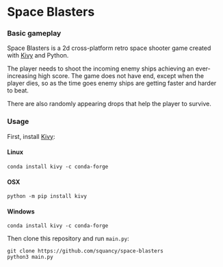 # Space Blasters

### Basic gameplay
Space Blasters is a 2d cross-platform retro space shooter game created with <a href='https://www.kivy.org'>Kivy</a> and Python.

The player needs to shoot the incoming enemy ships achieving an ever-increasing high score. The game does not have end, except when the player dies, so as the time goes enemy ships are getting faster and harder to beat.

There are also randomly appearing drops that help the player to survive.

### Usage
First, install <a href='https://www.kivy.org'>Kivy</a>:

#### Linux
```
conda install kivy -c conda-forge
```
#### OSX
```
python -m pip install kivy
```
#### Windows
```
conda install kivy -c conda-forge
```

Then clone this repository and run `main.py`:
```
git clone https://github.com/squancy/space-blasters
python3 main.py
```

